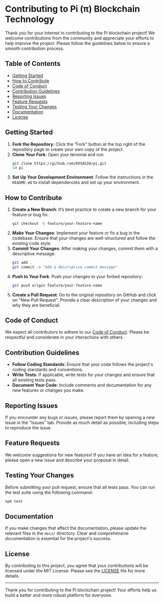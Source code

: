 # Contributing to Pi (π) Blockchain Technology

Thank you for your interest in contributing to the Pi blockchain project! We welcome contributions from the community and appreciate your efforts to help improve the project. Please follow the guidelines below to ensure a smooth contribution process.

## Table of Contents
- [Getting Started](#getting-started)
- [How to Contribute](#how-to-contribute)
- [Code of Conduct](#code-of-conduct)
- [Contribution Guidelines](#contribution-guidelines)
- [Reporting Issues](#reporting-issues)
- [Feature Requests](#feature-requests)
- [Testing Your Changes](#testing-your-changes)
- [Documentation](#documentation)
- [License](#license)

## Getting Started
1. **Fork the Repository**: Click the "Fork" button at the top right of the repository page to create your own copy of the project.
2. **Clone Your Fork**: Open your terminal and run:
   ```bash
   git clone https://github.com/KOSASIH/pi.git
   cd pi
   ```
3. **Set Up Your Development Environment**: Follow the instructions in the `README.md` to install dependencies and set up your environment.

## How to Contribute
1. **Create a New Branch**: It’s best practice to create a new branch for your feature or bug fix:
   ```bash
   git checkout -b feature/your-feature-name
   ```
2. **Make Your Changes**: Implement your feature or fix a bug in the codebase. Ensure that your changes are well-structured and follow the existing code style.
3. **Commit Your Changes**: After making your changes, commit them with a descriptive message:
   ```bash
   git add .
   git commit -m "Add a descriptive commit message"
   ```
4. **Push to Your Fork**: Push your changes to your forked repository:
   ```bash
   git push origin feature/your-feature-name
   ```
5. **Create a Pull Request**: Go to the original repository on GitHub and click on "New Pull Request". Provide a clear description of your changes and why they are beneficial.

## Code of Conduct
We expect all contributors to adhere to our [Code of Conduct](CODE_OF_CONDUCT.md). Please be respectful and considerate in your interactions with others.

## Contribution Guidelines
- **Follow Coding Standards**: Ensure that your code follows the project's coding standards and conventions.
- **Write Tests**: If applicable, write tests for your changes and ensure that all existing tests pass.
- **Document Your Code**: Include comments and documentation for any new features or changes you make.

## Reporting Issues
If you encounter any bugs or issues, please report them by opening a new issue in the "Issues" tab. Provide as much detail as possible, including steps to reproduce the issue.

## Feature Requests
We welcome suggestions for new features! If you have an idea for a feature, please open a new issue and describe your proposal in detail.

## Testing Your Changes
Before submitting your pull request, ensure that all tests pass. You can run the test suite using the following command:
```bash
npm test
```

## Documentation
If you make changes that affect the documentation, please update the relevant files in the `docs/` directory. Clear and comprehensive documentation is essential for the project's success.

## License
By contributing to this project, you agree that your contributions will be licensed under the MIT License. Please see the [LICENSE](LICENSE) file for more details.

---

Thank you for contributing to the Pi blockchain project! Your efforts help us build a better and more robust platform for everyone.
